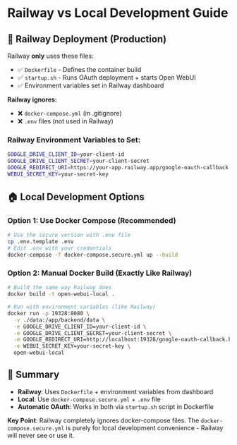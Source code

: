 # Railway vs Local Development Guide

## 🚀 Railway Deployment (Production)

Railway **only** uses these files:
- ✅ `Dockerfile` - Defines the container build
- ✅ `startup.sh` - Runs OAuth deployment + starts Open WebUI
- ✅ Environment variables set in Railway dashboard

**Railway ignores:**
- ❌ `docker-compose.yml` (in .gitignore)
- ❌ `.env` files (not used in Railway)

### Railway Environment Variables to Set:
```bash
GOOGLE_DRIVE_CLIENT_ID=your-client-id
GOOGLE_DRIVE_CLIENT_SECRET=your-client-secret
GOOGLE_REDIRECT_URI=https://your-app.railway.app/google-oauth-callback.html
WEBUI_SECRET_KEY=your-secret-key
```

## 🏠 Local Development Options

### Option 1: Use Docker Compose (Recommended)
```bash
# Use the secure version with .env file
cp .env.template .env
# Edit .env with your credentials
docker-compose -f docker-compose.secure.yml up --build
```

### Option 2: Manual Docker Build (Exactly Like Railway)
```bash
# Build the same way Railway does
docker build -t open-webui-local .

# Run with environment variables (like Railway)
docker run -p 19328:8080 \
  -v ./data:/app/backend/data \
  -e GOOGLE_DRIVE_CLIENT_ID=your-client-id \
  -e GOOGLE_DRIVE_CLIENT_SECRET=your-client-secret \
  -e GOOGLE_REDIRECT_URI=http://localhost:19328/google-oauth-callback.html \
  -e WEBUI_SECRET_KEY=your-secret-key \
  open-webui-local
```

## 🔄 Summary

- **Railway**: Uses `Dockerfile` + environment variables from dashboard
- **Local**: Use `docker-compose.secure.yml` + `.env` file
- **Automatic OAuth**: Works in both via `startup.sh` script in Dockerfile

**Key Point**: Railway completely ignores docker-compose files. The `docker-compose.secure.yml` is purely for local development convenience - Railway will never see or use it.

